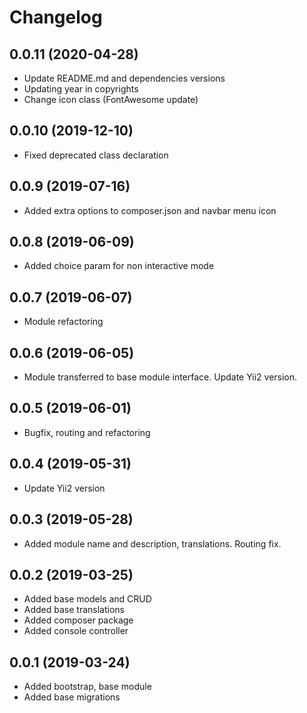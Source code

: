 Changelog
=========

## 0.0.11 (2020-04-28)
 * Update README.md and dependencies versions
 * Updating year in copyrights
 * Change icon class (FontAwesome update)
 
## 0.0.10 (2019-12-10)
 * Fixed deprecated class declaration

## 0.0.9 (2019-07-16)
 * Added extra options to composer.json and navbar menu icon

## 0.0.8 (2019-06-09)
 * Added choice param for non interactive mode

## 0.0.7 (2019-06-07)
 * Module refactoring

## 0.0.6 (2019-06-05)
 * Module transferred to base module interface. Update Yii2 version.

## 0.0.5 (2019-06-01)
 * Bugfix, routing and refactoring
 
## 0.0.4 (2019-05-31)
 * Update Yii2 version

## 0.0.3 (2019-05-28)
 * Added module name and description, translations. Routing fix.
 
## 0.0.2 (2019-03-25)
 * Added base models and CRUD
 * Added base translations
 * Added composer package
 * Added console controller
 
## 0.0.1 (2019-03-24)
 * Added bootstrap, base module
 * Added base migrations
